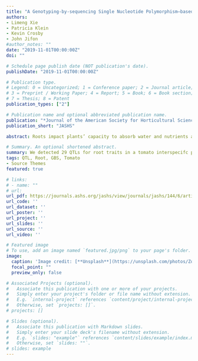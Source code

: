 ```yaml
---
title: "A Genotyping-by-sequencing Single Nucleotide Polymorphism–based Map and Genetic Analysis of Root Traits in an Interspecific Tomato Population"
authors:
- Limeng Xie
- Patricia Klein 
- Kevin Crosby 
- John Jifon
#author_notes: ""
date: "2019-11-01T00:00:00Z"
doi: ""

# Schedule page publish date (NOT publication's date).
publishDate: "2019-11-01T00:00:00Z"

# Publication type.
# Legend: 0 = Uncategorized; 1 = Conference paper; 2 = Journal article;
# 3 = Preprint / Working Paper; 4 = Report; 5 = Book; 6 = Book section;
# 7 = Thesis; 8 = Patent
publication_types: ["2"]

# Publication name and optional abbreviated publication name.
publication: "*Journal of the American Society for Horticultural Science"
publication_short: "JASHS"

abstract: Roots impact plants’ capacity to absorb water and nutrients and thus play a vital role in tolerance to drought, salinity, and nutrient stress. In tomato (Solanum lycopersicum) breeding programs, wild tomato species have been commonly used to increase disease resistance and fruit quality and yield. However, tomato has seldom been bred for water/nutrient use efficiency or resilience to abiotic stress. Meanwhile, little knowledge of the genetic control of root traits in tomato is available. In this study, a mapping population consisting of 181 F2 progenies derived from a cross between an advanced breeding line RvT1 (S. lycopersicum) and a wild species Lche4 (Solanum cheesmaniae) was evaluated for root and shoot traits in the greenhouse. Root phenotypes were studied for the early seedling stage. Heritability estimates show that root traits are moderately or highly heritable. Root mass was highly correlated with root size (length, surface area, and volume). Shoot mass and chlorophyll content (SPAD) were moderately correlated with root mass and size. Genotyping-by-sequencing was applied to discover single nucleotide polymorphism (SNP) markers. Seven hundred and forty-two SNPs were successfully mapped, and a medium-dense linkage map was created that covered 1319.47 centimorgans (cM) with an average distance of 1.78 cM between adjacent markers. Using composite interval mapping, multiple quantitative trait loci (QTL) mapping and nonparametric mapping, 29 QTLs were identified for 12 root and shoot traits on eight chromosomes. Those QTLs of major and minor effect were involved in the differences among the F2 population. Two QTL hotspot regions associated with root mass, size, shoot mass and SPAD were identified on chromosomes 1 and 4, which was consistent with the correlation among traits. Five QTLs for shoot length and eight QTLs for SPAD were accounting for 40.01% and 55.53% of the phenotypic variation. Two QTLs were associated with 18.26% of the total variation for specific root length. The wild parent Lche4 has been characterized as a potential genetic donor of higher specific root length and might be a good parent to modify the root system of cultivated tomato.

# Summary. An optional shortened abstract.
summary: We detected 29 QTLs for root traits in a tomato interspecifc population (Solanum lycopersicum x Solanum cheesmaniae). Two interesting QTLs that are associated with specifc root length may be useful for selecting a high efficient root system. 
tags: QTL, Root, GBS, Tomato
- Source Themes
featured: true

# links:
# - name: ""
# url: 
url_pdf: https://journals.ashs.org/jashs/view/journals/jashs/144/6/article-p394.xml
url_code: ''
url_dataset: ''
url_poster: ''
url_project: ''
url_slides: ''
url_source: ''
url_video: ''

# Featured image
# To use, add an image named `featured.jpg/png` to your page's folder. 
image:
  caption: 'Image credit: [**Unsplash**](https://unsplash.com/photos/ZqaTkP56HkY)'
  focal_point: ""
  preview_only: false

# Associated Projects (optional).
#   Associate this publication with one or more of your projects.
#   Simply enter your project's folder or file name without extension.
#   E.g. `internal-project` references `content/project/internal-project/index.md`.
#   Otherwise, set `projects: []`.
# projects: []

# Slides (optional).
#   Associate this publication with Markdown slides.
#   Simply enter your slide deck's filename without extension.
#   E.g. `slides: "example"` references `content/slides/example/index.md`.
#   Otherwise, set `slides: ""`.
# slides: example
---
```

